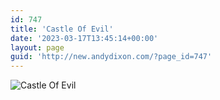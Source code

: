 ```yaml
---
id: 747
title: 'Castle Of Evil'
date: '2023-03-17T13:45:14+00:00'
layout: page
guid: 'http://new.andydixon.com/?page_id=747'
---
```


![Castle Of Evil](https://i0.wp.com/assets.g8x2.ldn.idrivee2-23.com/posters/Castle%20Of%20Evil%2001.jpg?w=1200&ssl=1 "Castle Of Evil")